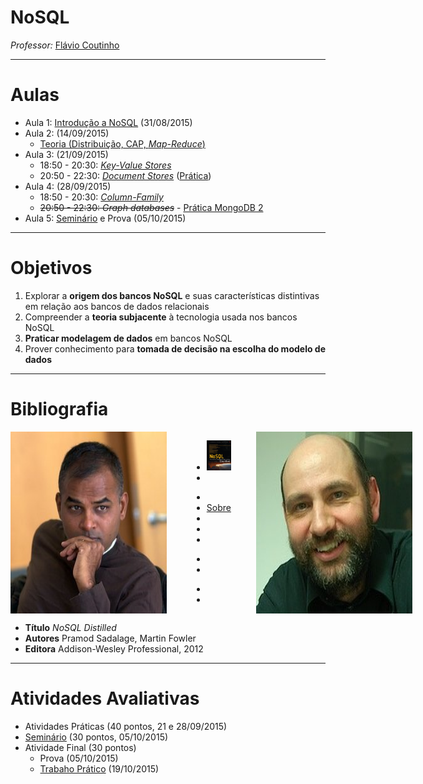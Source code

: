 <!--
  bespokeEvent: bullets.disable
-->

# NoSQL

_Professor:_ [Flávio Coutinho](mailto:coutinho@decom.cefetmg.br)

---
# Aulas

- Aula 1: [Introdução a NoSQL](classes/intro/) (31/08/2015)
- Aula 2: (14/09/2015)
  - [Teoria (Distribuição, CAP, _Map-Reduce_)](classes/theory/)
- Aula 3: (21/09/2015)
  - 18:50 - 20:30: [_Key-Value Stores_](classes/keyvalue/)
  - 20:50 - 22:30: [_Document Stores_](classes/document/) ([Prática][activity-mongodb])
- Aula 4: (28/09/2015)
  - 18:50 - 20:30: [_Column-Family_](classes/columnfamily/)
  - ~~20:50 - 22:30: _Graph databases_~~ [](classes/graph/) - [Prática MongoDB 2][m2]
- Aula 5: [Seminário][seminar] e Prova (05/10/2015)


[seminar]: https://github.com/fegemo/cefet-nosql/tree/master/assignments/seminar/README.md
[activity-mongodb]: https://github.com/fegemo/cefet-nosql/tree/master/assignments/mongodb/README.md
[m2]: https://github.com/fegemo/cefet-nosql/tree/master/assignments/mongodb2/README.md
[activity-neo4j]: https://github.com/fegemo/cefet-nosql/tree/master/assignments/neo4j/README.md

---
# Objetivos

1. Explorar a **origem dos bancos NoSQL** e suas características distintivas em
   relação aos bancos de dados relacionais
1. Compreender a **teoria subjacente** à tecnologia usada nos bancos NoSQL
1. **Praticar modelagem de dados** em bancos NoSQL
1. Prover conhecimento para **tomada de decisão na escolha do modelo de dados**

---
# Bibliografia

<div style="display: flex; flex-direction: row; justify-content: space-around; width: 100%;">
  <img class="portrait left floating" src="images/pramod-sadalage-avatar.jpg" style="order: 0;">
  <img class="portrait right floating" src="images/martin-fowler-avatar.jpg" style="order: 2;">
  <div class="" style="order: 1">
    <figure class="book">
      <ul class="hardcover_front" class="no-bullet">
        <li class="no-bullet"><img src="images/book-nosql-distilled.png" width="100%" height="100%"></li>
        <li class="no-bullet"></li>
      </ul>
      <ul class="page no-bullet">
        <li class="no-bullet"></li>
        <li class="no-bullet"><a class="book-btn" href="http://martinfowler.com/books/nosql.html">Sobre</a></li>
        <li class="no-bullet"></li>
        <li class="no-bullet"></li>
        <li class="no-bullet"></li>
      </ul>
      <ul class="hardcover_back no-bullet">
        <li class="no-bullet"></li>
        <li class="no-bullet"></li>
      </ul>
      <ul class="book_spine no-bullet">
        <li class="no-bullet"></li>
        <li class="no-bullet"></li>
      </ul>
    </figure>  
  </div>
</div>

- **Título**	_NoSQL Distilled_
- **Autores**	Pramod Sadalage, Martin Fowler
- **Editora**	 Addison-Wesley Professional, 2012

---
# Atividades Avaliativas

- Atividades Práticas (40 pontos, 21 e 28/09/2015)
- [Seminário][seminar] (30 pontos, 05/10/2015)
- Atividade Final (30 pontos)
  - Prova (05/10/2015)
  - [Trabaho Prático][tp] (19/10/2015)

[seminar]: https://github.com/fegemo/cefet-nosql/tree/master/assignments/seminar/README.md
[tp]: https://github.com/fegemo/cefet-nosql/tree/master/assignments/tp/README.md
